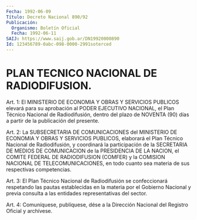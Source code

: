 ```yaml
---
Fecha: 1992-06-09
Título: Decreto Nacional 890/92
Publicación:
  Organismo: Boletín Oficial
  Fecha: 1992-06-11
SAIJ: https://www.saij.gob.ar/DN19920000890
Id: 123456789-0abc-098-0000-2991soterced
---
```

# PLAN TECNICO NACIONAL DE RADIODIFUSION.

<a id="1"></a>
Art. 1: El MINISTERIO DE ECONOMIA Y OBRAS Y SERVICIOS PUBLICOS elevará  para  su  aprobación  al PODER EJECUTIVO NACIONAL, el Plan Técnico Nacional de Radiodifusión,  dentro  del  plazo  de  NOVENTA (90) días a partir de la publicación del presente.

<a id="2"></a>
Art.  2:  La SUBSECRETARIA DE COMUNICACIONES del MINISTERIO DE ECONOMIA Y OBRAS  Y  SERVICIOS  PUBLICOS, elaborará el Plan Técnico Nacional  de Radiodifusión, y coordinará  la  participación  de  la SECRETARIA  DE  MEDIOS  DE  COMUNICACION  de  la  PRESIDENCIA DE LA NACION, el COMITE FEDERAL DE RADIODIFUSION (COMFER)  y  la COMISION NACIONAL DE TELECOMUNICACIONES, en todo cuanto sea materia  de  sus respectivas competencias.

<a id="3"></a>
Art. 3: El Plan Técnico Nacional de Radiodifusión se confeccionará  respetando las pautas establecidas en la materia por el Gobierno Nacional y previa consulta a las entidades representativas del sector.

<a id="4"></a>
Art.  4: Comuníquese, publíquese, dése a la Dirección Nacional del Registro Oficial y archívese.